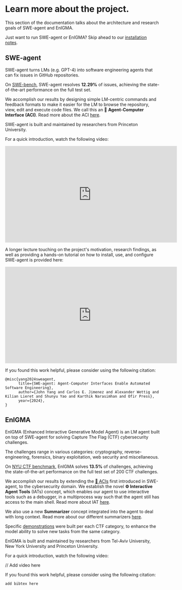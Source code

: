 # Learn more about the project.

This section of the documentation talks about the architecture and research goals of SWE-agent and EnIGMA.

Just want to run SWE-agent or EnIGMA? Skip ahead to our [installation notes](../installation/index.md).

## SWE-agent

SWE-agent turns LMs (e.g. GPT-4) into software engineering agents that can fix issues in GitHub repositories.

On [SWE-bench](https://github.com/princeton-nlp/SWE-bench), SWE-agent resolves **12.29%** of issues, achieving the state-of-the-art performance on the full test set.

We accomplish our results by designing simple LM-centric commands and feedback formats to make it easier for the LM to browse the repository, view, edit and execute code files. We call this an 🤖 **Agent-Computer Interface (ACI)**.
Read more about the ACI [here](aci.md).

SWE-agent is built and maintained by researchers from Princeton University.

For a quick introduction, watch the following video:

<iframe width="560" height="315" src="https://www.youtube.com/embed/CeMtJ4XObAM?si=W2tyY9EpEe-v12EU" title="YouTube video player" frameborder="0" allow="accelerometer; autoplay; clipboard-write; encrypted-media; gyroscope; picture-in-picture; web-share" referrerpolicy="strict-origin-when-cross-origin" allowfullscreen></iframe>

A longer lecture touching on the project's motivation, research findings, as well as providing a hands-on tutorial on how to install, use, and configure SWE-agent is provided here:

<iframe width="560" height="315" src="https://www.youtube.com/embed/d9gcXpiiDao" title="NeurIPS Hacker Cup AI: SWEAgent" frameborder="0" allow="accelerometer; autoplay; clipboard-write; encrypted-media; gyroscope; picture-in-picture; web-share" referrerpolicy="strict-origin-when-cross-origin" allowfullscreen></iframe>

If you found this work helpful, please consider using the following citation:

```
@misc{yang2024sweagent,
      title={SWE-agent: Agent-Computer Interfaces Enable Automated Software Engineering},
      author={John Yang and Carlos E. Jimenez and Alexander Wettig and Kilian Lieret and Shunyu Yao and Karthik Narasimhan and Ofir Press},
      year={2024},
}
```

## EnIGMA

EnIGMA (Enhanced Interactive Generative Model Agent) is an LM agent built on top of SWE-agent for solving Capture The Flag (CTF) cybersecurity challenges.

The challenges range in various categories: cryptography, reverse-engineering, forensics, binary exploitation, web security and miscellaneous.

On [NYU CTF benchmark](https://github.com/NYU-LLM-CTF/LLM_CTF_Database), EnIGMA solves **13.5%** of challenges, achieving the state-of-the-art performance on the full test set of 200 CTF challenges.

We accomplish our results by extending the [🤖 ACIs](../background/aci.md) first introduced in SWE-agent, to the cybersecurity domain. We establish the novel **:gear: Interactive Agent Tools** (IATs) concept, which enables our agent to use interactive tools such as a debugger, in a multiprocess way such that the agent still has access to the main shell. Read more about IAT [here](iat.md).

We also use a new **Summarizer** concept integrated into the agent to deal with long context. Read more about our different summarizers [here](../config/summarizers.md).

Specific [demonstrations](../config/demonstrations.md) were built per each CTF category, to enhance the model ability to solve new tasks from the same category.

EnIGMA is built and maintained by researchers from Tel-Aviv University, New York University and Princeton University.

For a quick introduction, watch the following video:

// Add video here

If you found this work helpful, please consider using the following citation:

```
add bibtex here
```